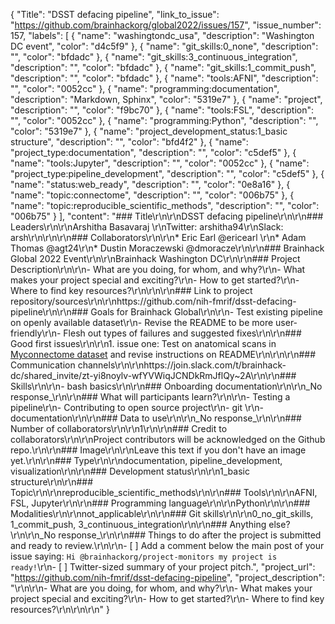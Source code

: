 {
  "Title": "DSST defacing pipeline",
  "link_to_issue": "https://github.com/brainhackorg/global2022/issues/157",
  "issue_number": 157,
  "labels": [
    {
      "name": "washingtondc_usa",
      "description": "Washington DC event",
      "color": "d4c5f9"
    },
    {
      "name": "git_skills:0_none",
      "description": "",
      "color": "bfdadc"
    },
    {
      "name": "git_skills:3_continuous_integration",
      "description": "",
      "color": "bfdadc"
    },
    {
      "name": "git_skills:1_commit_push",
      "description": "",
      "color": "bfdadc"
    },
    {
      "name": "tools:AFNI",
      "description": "",
      "color": "0052cc"
    },
    {
      "name": "programming:documentation",
      "description": "Markdown, Sphinx",
      "color": "5319e7"
    },
    {
      "name": "project",
      "description": "",
      "color": "f9bc70"
    },
    {
      "name": "tools:FSL",
      "description": "",
      "color": "0052cc"
    },
    {
      "name": "programming:Python",
      "description": "",
      "color": "5319e7"
    },
    {
      "name": "project_development_status:1_basic structure",
      "description": "",
      "color": "bfd4f2"
    },
    {
      "name": "project_type:documentation",
      "description": "",
      "color": "c5def5"
    },
    {
      "name": "tools:Jupyter",
      "description": "",
      "color": "0052cc"
    },
    {
      "name": "project_type:pipeline_development",
      "description": "",
      "color": "c5def5"
    },
    {
      "name": "status:web_ready",
      "description": "",
      "color": "0e8a16"
    },
    {
      "name": "topic:connectome",
      "description": "",
      "color": "006b75"
    },
    {
      "name": "topic:reproducible_scientific_methods",
      "description": "",
      "color": "006b75"
    }
  ],
  "content": "### Title\r\n\r\nDSST defacing pipeline\r\n\r\n### Leaders\r\n\r\nArshitha Basavaraj \r\nTwitter: arshitha94\r\nSlack: arsh\r\n\r\n\r\n### Collaborators\r\n\r\n* Eric Earl @ericearl \r\n* Adam Thomas @agt24\r\n* Dustin Moraczewski @dmoracze\r\n\r\n### Brainhack Global 2022 Event\r\n\r\nBrainhack Washington DC\r\n\r\n### Project Description\r\n\r\n- What are you doing, for whom, and why?\r\n- What makes your project special and exciting?\r\n- How to get started?\r\n- Where to find key resources?\r\n\r\n\r\n### Link to project repository/sources\r\n\r\nhttps://github.com/nih-fmrif/dsst-defacing-pipeline\r\n\r\n### Goals for Brainhack Global\r\n\r\n- Test existing pipeline on openly available dataset\r\n- Revise the README to be more user-friendly\r\n- Flesh out types of failures and suggested fixes\r\n\r\n### Good first issues\r\n\r\n1. issue one: Test on anatomical scans in [Myconnectome dataset](https://openneuro.org/datasets/ds000031/versions/1.0.0) and revise instructions on README\r\n\r\n\r\n### Communication channels\r\n\r\nhttps://join.slack.com/t/brainhack-dc/shared_invite/zt-yi8noylv-wfYVWiqJCNDkRmJflQy~2A\r\n\r\n### Skills\r\n\r\n- bash basics\r\n\r\n### Onboarding documentation\r\n\r\n_No response_\r\n\r\n### What will participants learn?\r\n\r\n- Testing a pipeline\r\n- Contributing to open source project\r\n- git \r\n- documentation\r\n\r\n### Data to use\r\n\r\n_No response_\r\n\r\n### Number of collaborators\r\n\r\n1\r\n\r\n### Credit to collaborators\r\n\r\nProject contributors will be acknowledged on the Github repo.\r\n\r\n### Image\r\n\r\nLeave this text if you don't have an image yet.\r\n\r\n### Type\r\n\r\ndocumentation, pipeline_development, visualization\r\n\r\n### Development status\r\n\r\n1_basic structure\r\n\r\n### Topic\r\n\r\nreproducible_scientific_methods\r\n\r\n### Tools\r\n\r\nAFNI, FSL, Jupyter\r\n\r\n### Programming language\r\n\r\nPython\r\n\r\n### Modalities\r\n\r\nnot_applicable\r\n\r\n### Git skills\r\n\r\n0_no_git_skills, 1_commit_push, 3_continuous_integration\r\n\r\n### Anything else?\r\n\r\n_No response_\r\n\r\n### Things to do after the project is submitted and ready to review.\r\n\r\n- [ ] Add a comment below the main post of your issue saying: `Hi @brainhackorg/project-monitors my project is ready!`\r\n- [ ] Twitter-sized summary of your project pitch.",
  "project_url": "https://github.com/nih-fmrif/dsst-defacing-pipeline",
  "project_description": "\r\n\r\n- What are you doing, for whom, and why?\r\n- What makes your project special and exciting?\r\n- How to get started?\r\n- Where to find key resources?\r\n\r\n\r\n"
}